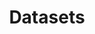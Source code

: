 ---
klass: "about"
title: Datasets
description: We publish open data
permalink: /dataset/search
layout: dataset
noindex: true
---